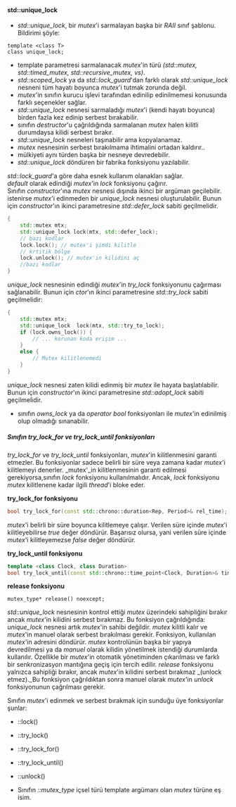 #### std::unique_lock

- _std::unique_lock_,  bir _mutex_'i sarmalayan başka bir _RAII_ sınıf şablonu. Bildirimi şöyle:

```
template <class T> 
class unique_lock;
```

- template parametresi sarmalanacak _mutex_'in türü _(std::mutex, std::timed_mutex, std::recursive_mutex, vs)_. 
- _std::scoped_lock_ ya da _std::lock_guard_'dan farklı olarak _std::unique_lock_ nesneni tüm hayatı boyunca _mutex_'i tutmak zorunda değil.
- _mutex_'in sınıfın kurucu işlevi tarafından edinilip edinilmemesi konusunda farklı seçenekler sağlar.
- _std::unique_lock_ nesnesi sarmaladığı _mutex_'i (kendi hayatı boyunca) birden fazla kez edinip serbest bırakabilir.
- sınıfın _destructor_'u çağrıldığında sarmalanan _mutex_ halen kilitli durumdaysa kilidi serbest bırakır.
- _std::unique_lock_ nesneleri taşınabilir ama kopyalanamaz.
- _mutex_ nesnesinin serbest bırakılmama ihtimalini ortadan kaldırır..
- mülkiyeti aynı türden başka bir nesneye devredebilir.
- _std::unique_lock_ döndüren bir fabrika fonksiyonu yazılabilir.


_std::lock_guard_'a göre daha esnek kullanım olanakları sağlar. <br>
_default_ olarak edindiği _mutex_'in _lock_ fonksiyonu çağırır. <br>
Sınıfın _constructor_'ına _mutex_ nesnesi dışında ikinci bir argüman geçilebilir.<br>
istenirse _mutex_'i edinmeden bir _unique_lock_ nesnesi oluşturulabilir. Bunun için _constructor_'ın ikinci parametresine _std::defer_lock_ sabiti geçilmelidir.
```cpp
{
	std::mutex mtx;
	std::unique_lock lock(mtx, std::defer_lock);
	// bazı kodlar
	lock.lock(); // mutex'i şimdi kilitle
	// krtitik bölge
	lock.unlock(); // mutex'in kilidini aç
	//bazı kodlar
}
```

_unique_lock_ nesnesinin  edindiği _mutex_'in _try_lock_ fonksiyonunu çağırması sağlanabilir. Bunun için _ctor_'ın ikinci parametresine _std::try_lock_ sabiti geçilmelidir:
```cpp
{
	std::mutex mtx;
	std::unique_lock  lock(mtx, std::try_to_lock);
	if (lock.owns_lock()) {
		// ... korunan koda erişim ...
	}
	else {
		// Mutex kilitlenemedi
	}
}
```

_unique_lock_ nesnesi zaten kilidi edinmiş bir _mutex_ ile hayata başlatılabilir. Bunun için _constructor_'ın ikinci parametresine _std::adopt_lock_ sabiti geçilmelidir.<br>
+ sınıfın _owns_lock_ ya da _operator bool_ fonksiyonları ile _mutex_'in edinilmiş olup olmadığı sınanabilir. <br>

##### Sınıfın try_lock_for ve try_lock_until fonksiyonları
_try_lock_for_ ve _try_lock_until_ fonksiyonları, _mutex_'in kilitlenmesini garanti etmezler. Bu fonksiyonlar sadece belirli bir süre veya zamana kadar _mutex_'i kilitlemeyi denerler. _mutex'_in kilitlenmesinin garanti edilmesi gerekiyorsa,sınıfın _lock_ fonksiyonu kullanılmalıdır. Ancak, _lock_ fonksiyonu _mutex_ kilitlenene kadar ilgili _thread_'i bloke eder.<br>

**try_lock_for fonksiyonu**<br>
```cpp
bool try_lock_for(const std::chrono::duration<Rep, Period>& rel_time);
```
_mutex_'i belirli bir süre boyunca kilitlemeye çalışır. Verilen süre içinde _mutex_'i kilitleyebilirse _true_ değer döndürür. Başarısız olursa, yani verilen süre içinde _mutex_'i kilitleyemezse _false_ değer döndürür.<br>

**try_lock_until fonksiyonu**<br>
```cpp
template <class Clock, class Duration>
bool try_lock_until(const std::chrono::time_point<Clock, Duration>& timeout_time);
```



**release fonksiyonu**<br>

```
mutex_type* release() noexcept;
```
_std::unique_lock_ nesnesinin kontrol ettiği _mutex_ üzerindeki sahipliğini bırakır ancak _mutex_'in kilidini serbest bırakmaz. Bu fonksiyon çağrıldığında:
_unique_lock_ nesnesi artık _mutex_'in sahibi değildir. _mutex_ kilitli kalır ve _mutex_'in manuel olarak serbest bırakılması gerekir. Fonksiyon, kullanılan _mutex_'in adresini döndürür. _mutex_ kontrolünün başka bir yapıya devredilmesi ya da _manuel_ olarak kilidin yönetilmek istendiği durumlarda kullanılır. Özellikle bir _mutex_'in otomatik yönetiminden çıkarılması ve farklı bir senkronizasyon mantığına geçiş için tercih edilir. _release_ fonksiyonu yalnızca sahipliği bırakır, ancak _mutex_'in kilidini serbest bırakmaz _(unlock etmez)._Bu fonksiyon çağrıldıktan sonra manuel olarak _mutex_'in _unlock_ fonksiyonunun çağrılması gerekir.





Sınıfın _mutex_'i edinmek ve serbest bırakmak için sunduğu üye fonksiyonlar şunlar:
- ::lock()
- ::try_lock()
- ::try_lock_for()
- ::try_lock_until()
- ::unlock()

- Sınıfın _::mutex_type_ içsel türü template argümanı olan _mutex_ türüne eş isim.
